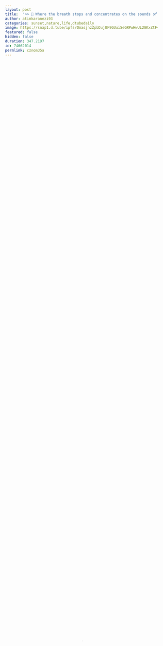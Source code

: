 ```yaml
---
layout: post
title:  ">> 🌅 Where the breath stops and concentrates on the sounds of Nature || New Sunset Video by @atimkaranezi93 🌅 <<"
author: atimkaranezi93
categories: sunset,nature,life,dtubedaily
image: https://snap1.d.tube/ipfs/QmasjnzZpbDujUF9GUuiSeGRPwHwUL28KxZtF4zcoPVqk3
featured: false
hidden: false
duration: 347.2197
id: 74662014
permlink: cznom35a
---
```

    
<video poster="https://snap1.d.tube/ipfs/QmasjnzZpbDujUF9GUuiSeGRPwHwUL28KxZtF4zcoPVqk3" autoplay="" id="player_html5_api" class="vjs-tech" style="width: 100%; height: 100%;" tabindex="-1" src="https://video.dtube.top/ipfs/QmZNzrYbrVVeBZW7VXNSkqQHT3woQb9bzcE4PuQRPKpXDz"></video>

➖ Hello D.tubers and Steemians! What's up? 🙂 I'm here with a new sunset video taken few days ago. Take a look, enjoy and leave a comment. I hope you will enjoy the sounds of the sea as well as the sunset. And now, I leave you to watch the video! See you soon again! 👋

📍Location: Poreč, Croatia

📹 Video: @atimkaranezi93

📸 Camera: iPhone 6S+

© All Rights Reserved by @atimkaranezi93 2019 ©